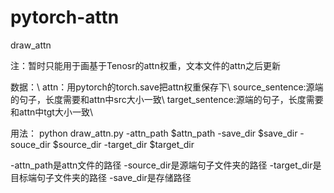 # pytorch-attn
draw_attn

注：暂时只能用于画基于Tenosr的attn权重，文本文件的attn之后更新

数据：\\
attn：用pytorch的torch.save把attn权重保存下\\
source_sentence:源端的句子，长度需要和attn中src大小一致\\
target_sentence:源端的句子，长度需要和attn中tgt大小一致\\

用法：
python draw_attn.py -attn_path $attn_path -save_dir $save_dir -souce_dir $source_dir -target_dir $target_dir

-attn_path是attn文件的路径
-source_dir是源端句子文件夹的路径
-target_dir是目标端句子文件夹的路径
-save_dir是存储路径
